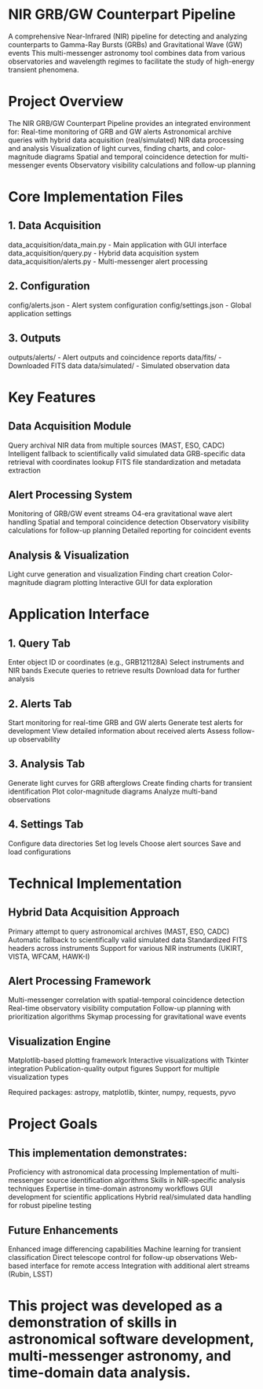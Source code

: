 # NIR GRB/GW Counterpart Pipeline
A comprehensive Near-Infrared (NIR) pipeline for detecting and analyzing counterparts to Gamma-Ray Bursts (GRBs) and Gravitational Wave (GW) events
This multi-messenger astronomy tool combines data from various observatories and wavelength regimes to facilitate the study of high-energy transient phenomena.

# Project Overview
The NIR GRB/GW Counterpart Pipeline provides an integrated environment for:
Real-time monitoring of GRB and GW alerts
Astronomical archive queries with hybrid data acquisition (real/simulated)
NIR data processing and analysis
Visualization of light curves, finding charts, and color-magnitude diagrams
Spatial and temporal coincidence detection for multi-messenger events
Observatory visibility calculations and follow-up planning

# Core Implementation Files
## 1. Data Acquisition
data_acquisition/data_main.py - Main application with GUI interface
data_acquisition/query.py - Hybrid data acquisition system
data_acquisition/alerts.py - Multi-messenger alert processing

## 2. Configuration
config/alerts.json - Alert system configuration
config/settings.json - Global application settings

## 3. Outputs
outputs/alerts/ - Alert outputs and coincidence reports
data/fits/ - Downloaded FITS data
data/simulated/ - Simulated observation data

# Key Features
## Data Acquisition Module
Query archival NIR data from multiple sources (MAST, ESO, CADC)
Intelligent fallback to scientifically valid simulated data
GRB-specific data retrieval with coordinates lookup
FITS file standardization and metadata extraction

## Alert Processing System
Monitoring of GRB/GW event streams
O4-era gravitational wave alert handling
Spatial and temporal coincidence detection
Observatory visibility calculations for follow-up planning
Detailed reporting for coincident events

## Analysis & Visualization
Light curve generation and visualization
Finding chart creation
Color-magnitude diagram plotting
Interactive GUI for data exploration

# Application Interface
## 1. Query Tab
Enter object ID or coordinates (e.g., GRB121128A)
Select instruments and NIR bands
Execute queries to retrieve results
Download data for further analysis

## 2. Alerts Tab
Start monitoring for real-time GRB and GW alerts
Generate test alerts for development
View detailed information about received alerts
Assess follow-up observability

## 3. Analysis Tab
Generate light curves for GRB afterglows
Create finding charts for transient identification
Plot color-magnitude diagrams
Analyze multi-band observations

## 4. Settings Tab
Configure data directories
Set log levels
Choose alert sources
Save and load configurations

# Technical Implementation
## Hybrid Data Acquisition Approach
Primary attempt to query astronomical archives (MAST, ESO, CADC)
Automatic fallback to scientifically valid simulated data
Standardized FITS headers across instruments
Support for various NIR instruments (UKIRT, VISTA, WFCAM, HAWK-I)

## Alert Processing Framework
Multi-messenger correlation with spatial-temporal coincidence detection
Real-time observatory visibility computation
Follow-up planning with prioritization algorithms
Skymap processing for gravitational wave events

## Visualization Engine
Matplotlib-based plotting framework
Interactive visualizations with Tkinter integration
Publication-quality output figures
Support for multiple visualization types

Required packages: astropy, matplotlib, tkinter, numpy, requests, pyvo

# Project Goals
## This implementation demonstrates:
Proficiency with astronomical data processing
Implementation of multi-messenger source identification algorithms
Skills in NIR-specific analysis techniques
Expertise in time-domain astronomy workflows
GUI development for scientific applications
Hybrid real/simulated data handling for robust pipeline testing

## Future Enhancements
Enhanced image differencing capabilities
Machine learning for transient classification
Direct telescope control for follow-up observations
Web-based interface for remote access
Integration with additional alert streams (Rubin, LSST)

# This project was developed as a demonstration of skills in astronomical software development, multi-messenger astronomy, and time-domain data analysis.
